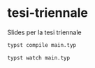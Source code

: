# tesi-triennale
 Slides per la tesi triennale

```sh
typst compile main.typ
```
```sh
typst watch main.typ
```